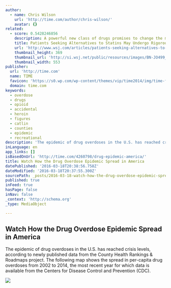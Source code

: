 ```yaml
---
author:
  - name: Chris Wilson
    url: 'http://time.com/author/chris-wilson/'
    avatar: {}
related:
  - score: 0.5428246856
    description: A powerful new class of drugs promises to change the management of heart disease for high-risk patients who struggle to get their cholesterol levels under control-a group that numbers in the millions. But only some of them are likely to get the new medicines. The new drugs are expensive.
    title: Patients Seeking Alternatives to Statins May Undergo Rigorous Vetting
    url: 'http://www.wsj.com/articles/patients-seeking-alternatives-to-statins-may-undergo-rigorous-vetting-1438029636'
    thumbnail_height: 369
    thumbnail_url: 'http://si.wsj.net/public/resources/images/BN-JO499_0727HE_G_20150727110822.jpg'
    thumbnail_width: 553
publisher:
  url: 'http://time.com'
  name: TIME
  favicon: 'https://s0.wp.com/wp-content/themes/vip/time2014/img/time-favicon.ico'
  domain: time.com
keywords:
  - overdose
  - drugs
  - opioid
  - accidental
  - heroin
  - figures
  - catlin
  - counties
  - epidemic
  - recreational
description: 'The epidemic of drug overdoses in the U.S. has reached crisis levels, according to newly published data from the County Health Rankings & Roadmaps project. The following map shows the spread in per-capita drug overdoses from 2002 to 2014, the most recent year for which data is available from the Centers for Disease Control and Prevention (CDC).'
inLanguage: en
app_links: []
isBasedOnUrl: 'http://time.com/4260798/drug-epidemic-america/'
title: Watch How the Drug Overdose Epidemic Spread in America
datePublished: '2016-03-18T20:38:56.758Z'
dateModified: '2016-03-18T20:37:55.300Z'
sourcePath: _posts/2016-03-18-watch-how-the-drug-overdose-epidemic-spread-in-america.md
published: true
inFeed: true
hasPage: false
inNav: false
_context: 'http://schema.org'
_type: MediaObject

---
```

<article style=""><h1>Watch How the Drug Overdose Epidemic Spread in America</h1><p>The epidemic of drug overdoses in the U.S. has reached crisis levels, according to newly published data from the County Health Rankings &amp; Roadmaps project. The following map shows the spread in per-capita drug overdoses from 2002 to 2014, the most recent year for which data is available from the Centers for Disease Control and Prevention (CDC).</p><img src="https://i1.wp.com/timedotcom.files.wordpress.com/2016/03/screen-shot-2016-03-16-at-5-58-21-am.png?fit=440%2C330&amp;quality=75&amp;strip=color&amp;ssl=1" /></article>
